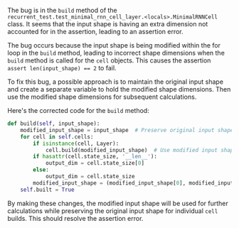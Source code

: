 The bug is in the `build` method of the `recurrent_test.test_minimal_rnn_cell_layer.<locals>.MinimalRNNCell` class. It seems that the input shape is having an extra dimension not accounted for in the assertion, leading to an assertion error.

The bug occurs because the input shape is being modified within the for loop in the `build` method, leading to incorrect shape dimensions when the `build` method is called for the `cell` objects. This causes the assertion `assert len(input_shape) == 2` to fail.

To fix this bug, a possible approach is to maintain the original input shape and create a separate variable to hold the modified shape dimensions. Then use the modified shape dimensions for subsequent calculations.

Here's the corrected code for the `build` method:

```python
def build(self, input_shape):
    modified_input_shape = input_shape  # Preserve original input shape
    for cell in self.cells:
        if isinstance(cell, Layer):
            cell.build(modified_input_shape)  # Use modified input shape here
        if hasattr(cell.state_size, '__len__'):
            output_dim = cell.state_size[0]
        else:
            output_dim = cell.state_size
        modified_input_shape = (modified_input_shape[0], modified_input_shape[1], output_dim)
    self.built = True
```

By making these changes, the modified input shape will be used for further calculations while preserving the original input shape for individual `cell` builds. This should resolve the assertion error.